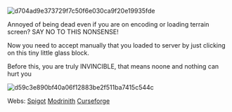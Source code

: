 ![d704ad9e373729f7c50f6e030ca9f20e19935fde](https://github.com/user-attachments/assets/4d9af1d9-d2b5-4392-9513-ad887718e201)

Annoyed of being dead even if you are on encoding or loading terrain screen?
SAY NO TO THIS NONSENSE!

Now you need to accept manually that you loaded to server by just clicking on this tiny little glass block.

Before this, you are truly INVINCIBLE, that means noone and nothing can hurt you

![d59c3e890bf40a06f12883be2f511ba7415c544c](https://github.com/user-attachments/assets/2db3c9a2-f322-473b-900a-d54ba1f85a33)

Webs:
[Spigot](https://www.spigotmc.org/resources/invincible.122877/)
[Modrinith](https://modrinth.com/plugin/invincible!)
[Curseforge](https://www.curseforge.com/minecraft/bukkit-plugins/invincible)
